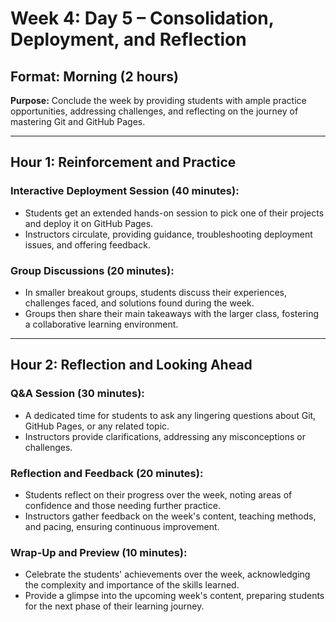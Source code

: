 # Week 4: Day 5 – Consolidation, Deployment, and Reflection

## Format: Morning (2 hours)

**Purpose:** Conclude the week by providing students with ample practice opportunities, addressing challenges, and reflecting on the journey of mastering Git and GitHub Pages.

---

## Hour 1: Reinforcement and Practice

### Interactive Deployment Session (40 minutes):

- Students get an extended hands-on session to pick one of their projects and deploy it on GitHub Pages.
- Instructors circulate, providing guidance, troubleshooting deployment issues, and offering feedback.

### Group Discussions (20 minutes):

- In smaller breakout groups, students discuss their experiences, challenges faced, and solutions found during the week.
- Groups then share their main takeaways with the larger class, fostering a collaborative learning environment.

---

## Hour 2: Reflection and Looking Ahead

### Q&A Session (30 minutes):

- A dedicated time for students to ask any lingering questions about Git, GitHub Pages, or any related topic.
- Instructors provide clarifications, addressing any misconceptions or challenges.

### Reflection and Feedback (20 minutes):

- Students reflect on their progress over the week, noting areas of confidence and those needing further practice.
- Instructors gather feedback on the week's content, teaching methods, and pacing, ensuring continuous improvement.

### Wrap-Up and Preview (10 minutes):

- Celebrate the students' achievements over the week, acknowledging the complexity and importance of the skills learned.
- Provide a glimpse into the upcoming week's content, preparing students for the next phase of their learning journey.
